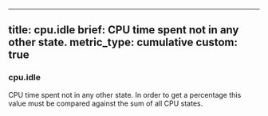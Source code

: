 
---
title: cpu.idle
brief: CPU time spent not in any other state.
metric_type: cumulative
custom: true
---
### cpu.idle

CPU time spent not in any other state. In order to get a percentage this value must be compared against the sum of all CPU states.

